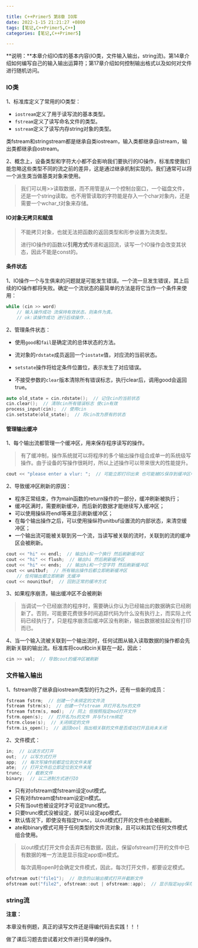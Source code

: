 ```yaml
---

title: C++Primer5 第8章 IO库
date: 2022-1-15 21:21:27 +0800
tags: [笔记,C++Primer5,C++]
categories: [笔记,C++Primer5]

---
```


**说明：**本章介绍IO库的基本内容(IO类，文件输入输出，string流)。第14章介绍如何编写自己的输入输出运算符；第17章介绍如何控制输出格式以及如何对文件进行随机访问。

### IO类

1、标准库定义了常用的IO类型：

* `iostream`定义了用于读写流的基本类型。
* `fstream`定义了读写命名文件的类型。
* `sstream`定义了读写内存string对象的类型。

类fstream和stringstream都是继承自类iostream，输入类都继承自istream，输出类都继承自ostream。

2、概念上，设备类型和字符大小都不会影响我们要执行的IO操作，标准库使我们能忽略这些类型不同的流之前的差异，这是通过继承机制实现的。我们通常可以将一个派生类当做基类对象来使用。

> 我们可以用>>读取数据，而不用管是从一个控制台窗口，一个磁盘文件，还是一个string读取。也不用管读取的字符能是存入一个char对象内，还是需要一个wchar_t对象来存储。

#### IO对象无拷贝和赋值

> 不能拷贝对象，也就无法把函数的返回类型和形参设置为流类型。
>
> 进行IO操作的函数以**引用方式**传递和返回流，读写一个IO操作会改变其状态，因此不能是const的。

#### 条件状态

1、IO操作一个与生俱来的问题就是可能发生错误。一个流一旦发生错误，其上后续的IO操作都将失败。确定一个流状态的最简单的方法是将它当作一个条件来使用：

```c++
while (cin >> word)
    // 输入操作成功 流保持有效状态，则条件为真。
    // ok:读操作成功 进行后续操作...
```

2、管理条件状态：

* 使用`good`和`fail`是确定流的总体状态的方法。

* 流对象的`rdstate`成员返回一个`iostate`值，对应流的当前状态。
* `setstate`操作将给定条件位置位，表示发生了对应错误。
* 不接受参数的`clear`版本清除所有错误标志，执行clear后，调用good会返回true。

```c++
auto old_state = cin.rdstate();  // 记住cin的当前状态
cin.clear();  // 清除cin所有错误标志 使cin有效
process_input(cin);  // 使用cin
cin.setstate(old_state);  // 将cin改为原有的状态
```

#### 管理输出缓冲

1、每个输出流都管理一个缓冲区，用来保存程序读写的操作。

> 有了缓冲制，操作系统就可以将程序的多个输出操作组合成单一的系统级写操作。由于设备的写操作很耗时，所以上述操作可以带来很大的性能提升。

```c++
cout << "please enter a vlur: ";  // 可能立即打印出来 也可能被OS保存到缓冲区中随后打印
```

2、导致缓冲区刷新的原因：

* 程序正常结束，作为main函数的return操作的一部分，缓冲刷新被执行；
* 缓冲区满时，需要刷新缓冲，而后新的数据才能继续写入缓冲区；
* 可以使用操纵符endl等来显示刷新缓冲区；
* 在每个输出操作之后，可以使用操纵符unitbuf设置流的内部状态，来清空缓冲区；
* 一个输出流可能被关联到另一个流，当读写被关联的流时，关联到的流的缓冲区会被刷新。

```c++
cout << "hi" << endl;  // 输出hi和一个换行 然后刷新缓冲区
cout << "hi" << flush;  // 输出hi 然后刷新缓冲区
cout << "hi" << ends;  // 输出hi和一个空字符 然后刷新缓冲区
cout << unitbuf;  // 所有输出操作后都立即刷新缓冲区
	// 任何输出都立即刷新 无缓冲
cout << nounitbuf;  // 回到正常的缓冲方式
```

3、如果程序崩溃，输出缓冲区不会被刷新

> 当调试一个已经崩溃的程序时，需要确认你认为已经输出的数据确实已经刷新了。否则，可能要花费很多时间追踪代码为什么没有执行上，而实际上代码已经执行了，只是程序崩溃后缓冲区没有刷新，输出数据被挂起没有打印而已。

4、当一个输入流被关联到一个输出流时，任何试图从输入读取数据的操作都会先刷新关联的输出流。标准库将cout和cin关联在一起，因此：

```c++
cin >> val;  // 导致cout的缓冲区被刷新
```

### 文件输入输出

1、fstream除了继承自iostream类型的行为之外，还有一些新的成员：

```c++
fstream fstrm;  // 创建一个未绑定的文件流
fstream fstrm(s);  // 创建一个fstream 并打开名为s的文件
fstream fstrm(s, mod);  // 同上 但按照指定mod打开文件
fstrm.open(s);  // 打开名为s的文件 并与fstrm绑定
fstrm.close(s);  // 关闭绑定的文件
fstrm.is_open();  // 返回bool 指出相关联的文件是否成功打开且尚未关闭
```

2、文件模式：

```c++
in;  // 以读方式打开
out;  // 以写方式打开
app;  // 每次写操作前都定位到文件末尾
ate;  // 打开文件后立即定位到文件末尾
trunc;  // 截断文件
binary;  // 以二进制方式进行IO
```

* 只有对ofstream或fstream设定out模式。
* 只有对ifstream或fstream设定in模式。
* 只有当out也被设定时才可设定trunc模式。
* 只要trunc模式没被设定，就可以设定app模式。
* 默认情况下，即使没有指定trunc，以out模式打开的文件也会被截断。
* ate和binary模式可用于任何类型的文件流对象，且可以和其它任何文件模式组合使用。

> 以out模式打开文件会丢弃已有数据，因此，保留ofstream打开的文件中已有数据的唯一方法是显示指定app或in模式。
>
> 每次调用open时会确定文件模式，因此，每次打开文件，都要设定模式。

```c++
ofstream out("file1");  // 隐含的以输出模式打开并截断文件
ofstream out("file2", ofstream::out | ofstream::app);  // 显示指定app保存文件内容
```

### string流





**注意：**

本章没有例题，真正的读写文件还是得编代码去实践！！！

做了课后习题去尝试着对文件进行简单的操作。

